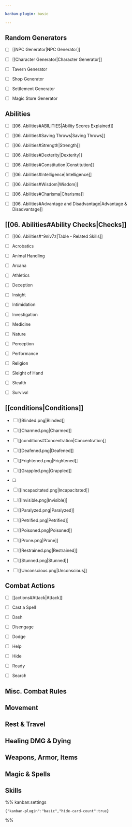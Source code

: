 ```yaml
---

kanban-plugin: basic

---
```


## Random Generators

- [ ] [[NPC Generator|NPC Generator]]
- [ ] [[Character Generator|Character Generator]]
- [ ] Tavern Generator
- [ ] Shop Generator
- [ ] Settlement Generator
- [ ] Magic Store Generator


## Abilities

- [ ] [[06. Abilities#ABILITIES|Ability Scores Explained]]
- [ ] [[06. Abilities#Saving Throws|Saving Throws]]
- [ ] [[06. Abilities#Strength|Strength]]
- [ ] [[06. Abilities#Dexterity|Dexterity]]
- [ ] [[06. Abilities#Constitution|Constitution]]
- [ ] [[06. Abilities#Intelligence|Intelligence]]
- [ ] [[06. Abilities#Wisdom|Wisdom]]
- [ ] [[06. Abilities#Charisma|Charisma]]
- [ ] [[06. Abilities#Advantage and Disadvantage|Advantage & Disadvantage]]


## [[06. Abilities#Ability Checks|Checks]]

- [ ] [[06. Abilities#^9niv7z|Table - Related Skills]]
- [ ] Acrobatics
- [ ] Animal Handling
- [ ] Arcana
- [ ] Athletics
- [ ] Deception
- [ ] Insight
- [ ] Intimidation
- [ ] Investigation
- [ ] Medicine
- [ ] Nature
- [ ] Perception
- [ ] Performance
- [ ] Religion
- [ ] Sleight of Hand
- [ ] Stealth
- [ ] Survival


## [[conditions|Conditions]]

- [ ] [[Blinded.png|Blinded]]
- [ ] [[Charmed.png|Charmed]]
- [ ] [[conditions#Concentration|Concentration]]
- [ ] [[Deafened.png|Deafened]]
- [ ] [[Frightened.png|Frightened]]
- [ ] [[Grappled.png|Grappled]]
- [ ] 
- [ ] [[Incapacitated.png|Incapacitated]]
- [ ] [[Invisible.png|Invisible]]
- [ ] [[Paralyzed.png|Paralyzed]]
- [ ] [[Petrified.png|Petrified]]
- [ ] [[Poisoned.png|Poisoned]]
- [ ] [[Prone.png|Prone]]
- [ ] [[Restrained.png|Restrained]]
- [ ] [[Stunned.png|Stunned]]
- [ ] [[Unconscious.png|Unconscious]]


## Combat Actions

- [ ] [[actions#Attack|Attack]]
- [ ] Cast a Spell
- [ ] Dash
- [ ] Disengage
- [ ] Dodge
- [ ] Help
- [ ] Hide
- [ ] Ready
- [ ] Search


## Misc. Combat Rules



## Movement



## Rest & Travel



## Healing DMG & Dying



## Weapons, Armor, Items



## Magic & Spells



## Skills





%% kanban:settings
```
{"kanban-plugin":"basic","hide-card-count":true}
```
%%